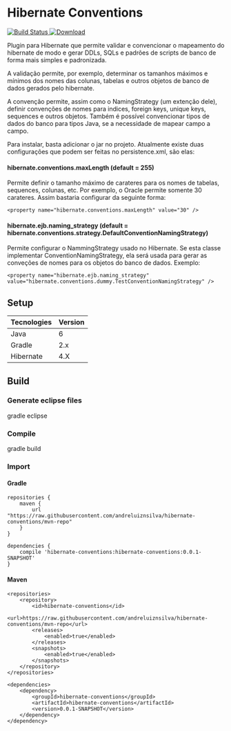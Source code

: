 # Hibernate Conventions

[![Build Status](https://api.shippable.com/projects/540e74613479c5ea8f9e6238/badge?branchName=master)](https://app.shippable.com/projects/540e74613479c5ea8f9e6238/builds/latest)[ ![Download](https://api.bintray.com/packages/andreluiznsilva/maven/hibernate-conventions/images/download.svg) ](https://bintray.com/andreluiznsilva/maven/hibernate-conventions/_latestVersion)

Plugin para Hibernate que permite validar e convencionar o mapeamento do hibernate de modo e gerar DDLs, SQLs e padrões de scripts de banco de forma mais simples e padronizada.

A validação permite, por exemplo, determinar os tamanhos máximos e mínimos dos nomes das colunas, tabelas e outros objetos de banco de dados gerados pelo hibernate.

A convenção permite, assim como o NamingStrategy (um extenção dele), definir convenções de nomes para indices, foreign keys, unique keys, sequences e outros objetos. Também é possível convencionar tipos de dados do banco para tipos Java, se a necessidade de mapear campo a campo.

Para instalar, basta adicionar o jar no projeto. Atualmente existe duas configurações que podem ser feitas no persistence.xml, são elas:

#### hibernate.conventions.maxLength (default = 255) 
Permite definir o tamanho máximo de carateres para os nomes de tabelas, sequences, colunas, etc. Por exemplo, o Oracle permite somente 30 carateres. Assim bastaria configurar da seguinte forma:

	<property name="hibernate.conventions.maxLength" value="30" />
	
#### hibernate.ejb.naming_strategy (default = hibernate.conventions.strategy.DefaultConventionNamingStrategy)
Permite configurar o NammingStrategy usado no Hibernate. Se esta classe implementar ConventionNamingStrategy, ela será usada para gerar as conveções de nomes para os objetos do banco de dados. Exemplo:

	<property name="hibernate.ejb.naming_strategy" value="hibernate.conventions.dummy.TestConventionNamingStrategy" />

## Setup

Tecnologies       | Version
------------------|--------------------
Java              | 6
Gradle            | 2.x
Hibernate         | 4.X
    
## Build
    
### Generate eclipse files

  gradle eclipse

### Compile

  gradle build

### Import

#### Gradle

    repositories {
        maven {
            url "https://raw.githubusercontent.com/andreluiznsilva/hibernate-conventions/mvn-repo"
        }
    }

    dependencies {
        compile 'hibernate-conventions:hibernate-conventions:0.0.1-SNAPSHOT'       
    }
  
#### Maven

	<repositories>
		<repository>
			<id>hibernate-conventions</id>
			<url>https://raw.githubusercontent.com/andreluiznsilva/hibernate-conventions/mvn-repo</url>
			<releases>
				<enabled>true</enabled>
			</releases>
			<snapshots>
				<enabled>true</enabled>
			</snapshots>
		</repository>
	</repositories>

	<dependencies>
		<dependency>
			<groupId>hibernate-conventions</groupId>
			<artifactId>hibernate-conventions</artifactId>
			<version>0.0.1-SNAPSHOT</version>
		</dependency>
	</dependency>
  
